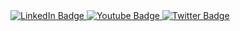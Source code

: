 <div id="badges">
  <a href="https://www.linkedin.com/in/eugeek">
    <img src="https://img.shields.io/badge/LinkedIn-blue?style=for-the-badge&logo=linkedin&logoColor=white" alt="LinkedIn Badge"/>
  </a>
  <a href="https://github.com/eugeek">
    <img src="https://img.shields.io/github/followers/eugeek" alt="Youtube Badge"/>
  </a>
  <a href="https://eugeneward.me">
    <img src="https://img.shields.io/website?url=https%3A%2F%2Feugeneward.me" alt="Twitter Badge"/>
  </a>
</div>
